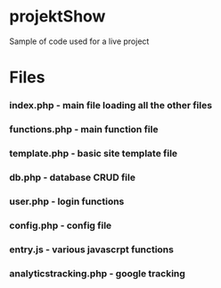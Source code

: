 # projektShow
Sample of code used for a live project 

# Files
### index.php                 - main file loading all the other files 
### functions.php             - main function file 
### template.php              - basic site template file 
### db.php                    - database CRUD file 
### user.php                  - login functions 
### config.php                - config file
### entry.js                  - various javascrpt functions  
### analyticstracking.php     - google tracking 
